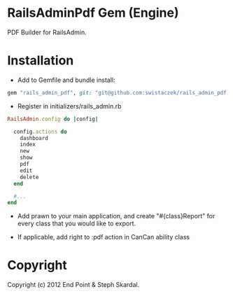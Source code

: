 RailsAdminPdf Gem (Engine)
========

PDF Builder for RailsAdmin.

Installation
========

* Add to Gemfile and bundle install:
```ruby
gem "rails_admin_pdf", git: "git@github.com:swistaczek/rails_admin_pdf.git"
```

* Register in initializers/rails_admin.rb

```ruby
RailsAdmin.config do |config|

  config.actions do
    dashboard
    index
    new
    show
    pdf
    edit
    delete
  end

  #...
end
```

* Add prawn to your main application, and create "#{class}Report" for every class that you would like to export.

* If applicable, add right to :pdf action in CanCan ability class


Copyright
========

Copyright (c) 2012 End Point & Steph Skardal. 
